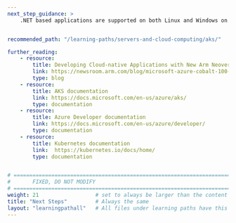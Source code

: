 ```yaml
---
next_step_guidance: >
    .NET based applications are supported on both Linux and Windows on Arm. Continue reading the learning paths to know more. 


recommended_path: "/learning-paths/servers-and-cloud-computing/aks/"

further_reading:
    - resource:
        title: Developing Cloud-native Applications with New Arm Neoverse CSS-based Microsoft Azure Cobalt 100 Virtual Machines 
        link: https://newsroom.arm.com/blog/microsoft-azure-cobalt-100-vm
        type: blog
    - resource:
        title: AKS documentation
        link: https://docs.microsoft.com/en-us/azure/aks/
        type: documentation
    - resource:
        title: Azure Developer documentation
        link: https://docs.microsoft.com/en-us/azure/developer/
        type: documentation
    - resource:
        title: Kubernetes documentation
        link:  https://kubernetes.io/docs/home/
        type: documentation


# ================================================================================
#       FIXED, DO NOT MODIFY
# ================================================================================
weight: 21                  # set to always be larger than the content in this path, and one more than 'review'
title: "Next Steps"         # Always the same
layout: "learningpathall"   # All files under learning paths have this same wrapper
---
```

